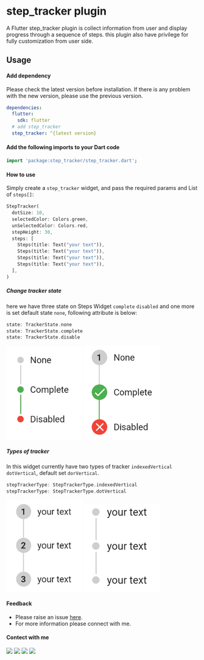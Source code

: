 # step_tracker plugin

A Flutter step_tracker plugin is collect information from user and display progress through a sequence of steps. this plugin also have privilege for fully customization from user side.

## Usage

#### Add dependency

Please check the latest version before installation. If there is any problem with the new version, please use the previous version.

```yaml
dependencies:
  flutter:
    sdk: flutter
  # add step_tracker
  step_tracker: ^{latest version}
```

#### Add the following imports to your Dart code

```dart
import 'package:step_tracker/step_tracker.dart';
```

#### How to use
Simply create a ```step_tracker``` widget, and pass the required params and List of ```steps[]```:

```dart
StepTracker(
  dotSize: 10,
  selectedColor: Colors.green,
  unSelectedColor: Colors.red,
  stepHeight: 30,
  steps: [
    Steps(title: Text("your text")),
    Steps(title: Text("your text")),
    Steps(title: Text("your text")),
    Steps(title: Text("your text")),
  ],
)
```

##### Change tracker state
here we have three state on Steps Widget ```complete``` ```disabled``` and one more is set default state ```none```, following attribute is below:

```dart
state: TrackerState.none
state: TrackerState.complete
state: TrackerState.disable
```
<img src="https://github.com/Roshannahak/step_tracker/blob/main/screenshots/s1.jpg?raw=true" width="200"/>  <img src="https://github.com/Roshannahak/step_tracker/blob/main/screenshots/s4.jpg?raw=true" width="200"/>

##### Types of tracker
In this widget currently have two types of tracker ```indexedVertical``` ```dotVertical```, default set ```dorVertical```.

```dart
stepTrackerType: StepTrackerType.indexedVertical
stepTrackerType: StepTrackerType.dotVertical
```
<img src="https://github.com/Roshannahak/step_tracker/blob/main/screenshots/s2.jpg?raw=true" width="200"/>  <img src="https://github.com/Roshannahak/step_tracker/blob/main/screenshots/s3.jpg?raw=true" width="200"/>

#### Feedback
* Please raise an issue <a href = "https://github.com/Roshannahak/step_tracker/issues">here</a>.
* For more information please connect with me.

#### Contect with me
<a href="https://github.com/Roshannahak"><img src= "https://img.icons8.com/ios-glyphs/344/github.png" width = "40px"/></a> <a href="https://www.linkedin.com/in/roshan-nahak-a15833193"><img src= "https://img.icons8.com/color/344/linkedin.png" width = "40px"/></a> <a href="mailto:roshannahakofficial@gmail.com"><img src= "https://img.icons8.com/color/344/gmail-new.png" width = "40px"/></a> <a href="https://www.facebook.com/roshan.nahak.16/"><img src= "https://img.icons8.com/color/344/facebook-new.png" width = "40px"/></a>

